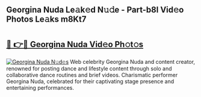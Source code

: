 ## Georgina Nuda Le𝚊k𝚎d N𝚞𝚍e - Part-b8l Vid𝚎o Photos Le𝚊ks m8Kt7

# <h2><a href="http://fbeldxi.evod.top/?m=Georgina+Nuda">🔗 👉🔴 Georgina Nuda Vid𝚎o Ph𝚘t𝚘s</a></h2>

[![Georgina Nuda N𝚞d𝚎s](https://i.imgur.com/8V9OHl7.gif)](http://fbeldxi.evod.top/?m=Georgina+Nuda)
Web celebrity Georgina Nuda and content creator, renowned for posting dance and lifestyle content through solo and collaborative dance routines and brief videos. Charismatic performer Georgina Nuda, celebrated for their captivating stage presence and entertaining performances. 
